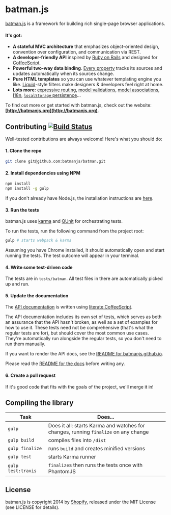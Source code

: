 # batman.js

[batman.js](http://batmanjs.org/) is a framework for building rich single-page browser applications.

#### It's got:

* __A stateful MVC architecture__ that emphasizes object-oriented design, convention over configuration, and communication via REST.
* __A developer-friendly API__ inspired by [Ruby on Rails](http://rubyonrails.org/) and designed for [CoffeeScript](http://coffeescript.org/).
* __Powerful two-way data binding__. [Every property](http://batmanjs.org/docs/api/batman.object_accessors.html) tracks its sources and updates automatically when its sources change.
* __Pure HTML templates__ so you can use whatever templating engine you like. [Liquid](http://liquidmarkup.org/)-style filters make designers & developers feel right at home.
* __Lots more:__ [expressive routing](http://batmanjs.org/docs/api/batman.app_routing.html), [model validations](http://batmanjs.org/docs/api/batman.model.html#class_function_validate), [model associations](http://batmanjs.org/docs/api/batman.model_associations.html), [I18n](http://batmanjs.org/docs/api/batman.i18n.html), [`localStorage` persistence](http://batmanjs.org/docs/api/batman.storageadapter.html)...

To find out more or get started with batman.js, check out the website: **[http://batmanjs.org](http://batmanjs.org)**.

## Contributing [![Build Status](https://travis-ci.org/batmanjs/batman.png?branch=master)](http://travis-ci.org/batmanjs/batman)

Well-tested contributions are always welcome! Here's what you should do:

#### 1. Clone the repo

```bash
git clone git@github.com:batmanjs/batman.git
```

#### 2. Install dependencies using NPM

```bash
npm install
npm install -g gulp
```

If you don't already have Node.js, the installation instructions are [here](https://github.com/joyent/node/wiki/Installation).

#### 3. Run the tests

batman.js uses [karma](http://karma-runner.github.io) and [QUnit](http://docs.jquery.com/QUnit#API_documentation) for orchestrating tests.

To run the tests, run the following command from the project root:

```bash
gulp # starts webpack & karma
```

Assuming you have Chrome installed, it should automatically open and start running the tests. The test outcome will appear in your terminal.

#### 4. Write some test-driven code

The tests are in `tests/batman`. All test files in there are automatically picked up and run.

#### 5. Update the documentation

The [API documentation](http://batmanjs.org/docs/api/) is written using [literate CoffeeScript](http://coffeescript.org/#literate).

The API documentation includes its own set of tests, which serves as both an
assurance that the API hasn't broken, as well as a set of examples for how to use
it. These tests need not be comprehensive (that's what the regular tests are
for), but should cover the most common use cases. They're automatically run
alongside the regular tests, so you don't need to run them manually.

If you want to render the API docs, see the [README for batmanjs.github.io](https://github.com/batmanjs/batmanjs.github.io/blob/master/README.md).

Please read the [README for the docs](https://github.com/batmanjs/batman/blob/master/docs/README.md)
before writing any.

#### 6. Create a pull request

If it's good code that fits with the goals of the project, we'll merge it in!

## Compiling the library

Task | Does...
---- | ----
`gulp` | Does it all: starts Karma and watches for changes, running `finalize` on any change
`gulp build` | compiles files into `/dist`
`gulp finalize` | runs `build` and creates minified versions
`gulp test` | starts Karma runner
`gulp test:travis` | `finalize`s then runs the tests once with PhantomJS

## License

batman.js is copyright 2014 by [Shopify](http://www.shopify.com), released under the MIT License (see LICENSE for details).

